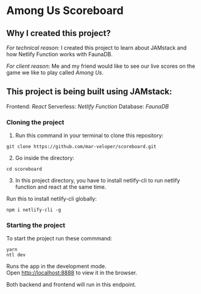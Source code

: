 # Among Us Scoreboard

## Why I created this project?

*For technical reason*:
I created this project to learn about JAMstack and how Netlify Function works with FaunaDB.

*For client reason*: 
Me and my friend would like to see our live scores on the game we like to play called _Among Us_.

## This project is being built using JAMstack: 
Frontend: _React_
Serverless: _Netlify Function_
Database: _FaunaDB_

### Cloning the project

1. Run this command in your terminal to clone this repository:

```
git clone https://github.com/mar-veloper/scoreboard.git
```

2. Go inside the directory: 

```
cd scoreboard
```

3. In this project directory, you have to install netlify-cli to run netlify function and react at the same time.

Run this to install netlify-cli globally:

```
npm i netlify-cli -g
```

### Starting the project

To start the project run these commmand: 

```
yarn
ntl dev
```

Runs the app in the development mode.\
Open [http://localhost:8888](http://localhost:8888) to view it in the browser.

Both backend and frontend will run in this endpoint.
